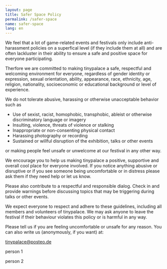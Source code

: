 ```yaml
---
layout: page
title: Safer Space Policy
permalink: /safer-space
name: safer-space
lang: en
---
```


We feel that a lot of game-related events and festivals only include anti-harassment policies on a superfical level (if they include them at all) and are often lackluster in their ability to ensure a safe and positive space for everyone participating.

Therfore we are committed to making tinypalace a safe, respectful and welcoming environment for everyone, regardless of gender identity or expression, sexual orientation, ability, appearance, race, ethnicity, age, religion, nationality, socioeconomic or educational background or level of experience.

We do not tolerate abusive, harassing or otherwise unacceptable behavior such as

- Use of sexist, racist, homophobic, transphobic, ableist or otherwise discriminatory language or imagery
- Insulting, violence, threats of violence or stalking
- Inappropriate or non-consenting physical contact
- Harassing photography or recording
- Sustained or willful disruption of the exhibition, talks or other events

or making people feel unsafe or unwelcome at our festival in any other way.

We encourage you to help us making tinypalace a positive, supportive and overall cool place for everyone involved. If you notice anything abusive or disruptive or if you see someone being uncomfortable or in distress please ask them if they need help or let us know.

Please also contribute to a respectful and responsible dialog. Check in and provide warnings before discussing topics that may be triggering during talks or other events.

We expect everyone to respect and adhere to these guidelines, including all members and volunteers of tinypalace. We may ask anyone to leave the festival if their behaviour violates this policy or is harmful in any way.

Please tell us if you are feeling uncomfortable or unsafe for any reason. You can also write us (anonymously, if you want) at:

<a href='mailt&#111;&#58;ti&#110;%7&#57;p&#97;lace&#64;p%&#54;F&#37;7&#51;&#37;7&#52;&#101;&#111;&#46;&#100;e'>tin<span style="display:none">REMOVETHIS</span>ypala&#99;e&#64;post&#101;o&#46;d&#101;</a>

person 1

person 2
